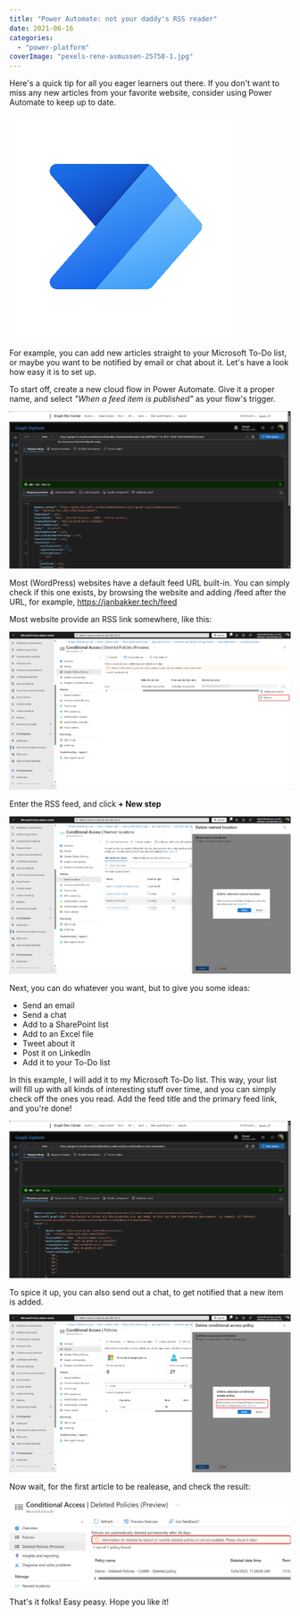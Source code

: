 ```yaml
---
title: "Power Automate: not your daddy's RSS reader"
date: 2021-06-16
categories: 
  - "power-platform"
coverImage: "pexels-rene-asmussen-25758-1.jpg"
---
```


Here's a quick tip for all you eager learners out there. If you don't want to miss any new articles from your favorite website, consider using Power Automate to keep up to date.

![Power Automate - Microsoft Tech Community](/assets/images/xuPlE1EJ_400x400.png)

For example, you can add new articles straight to your Microsoft To-Do list, or maybe you want to be notified by email or chat about it. Let's have a look how easy it is to set up.

To start off, create a new cloud flow in Power Automate. Give it a proper name, and select _"When a feed item is published"_ as your flow's trigger.

![](/assets/images/image-6.png)

Most (WordPress) websites have a default feed URL built-in. You can simply check if this one exists, by browsing the website and adding /feed after the URL, for example, https://janbakker.tech/feed

Most website provide an RSS link somewhere, like this:

![](/assets/images/image-10.png)

Enter the RSS feed, and click **\+ New step**

![](/assets/images/image-7.png)

Next, you can do whatever you want, but to give you some ideas:

- Send an email
- Send a chat
- Add to a SharePoint list
- Add to an Excel file
- Tweet about it
- Post it on LinkedIn
- Add it to your To-Do list

In this example, I will add it to my Microsoft To-Do list. This way, your list will fill up with all kinds of interesting stuff over time, and you can simply check off the ones you read. Add the feed title and the primary feed link, and you're done!

![](/assets/images/image-8.png)

To spice it up, you can also send out a chat, to get notified that a new item is added.

![](/assets/images/image-9.png)

Now wait, for the first article to be realease, and check the result:

![](/assets/images/image-12.png)

That's it folks! Easy peasy. Hope you like it!
